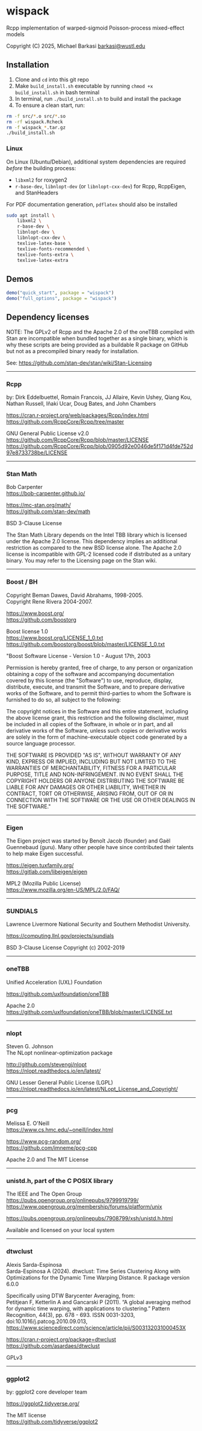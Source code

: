 # wispack

Rcpp implementation of warped-sigmoid Poisson-process mixed-effect models
 
Copyright (C) 2025, Michael Barkasi
barkasi@wustl.edu


## Installation 

1. Clone and `cd` into this git repo
2. Make `build_install.sh` executable by running `chmod +x build_install.sh` in bash terminal  
3. In terminal, run `./build_install.sh` to build and install the package  
4. To ensure a clean start, run:  

```bash
rm -f src/*.o src/*.so  
rm -rf wispack.Rcheck  
rm -f wispack_*.tar.gz  
./build_install.sh
```

### Linux
On Linux (Ubuntu/Debian), additional system dependencies are required *before* the building process: 
- `libxml2` for roxygen2
- `r-base-dev`, `libnlopt-dev` (or `libnlopt-cxx-dev`) for Rcpp, RcppEigen, and StanHeaders

For PDF documentation generation, `pdflatex` should also be installed

```bash
sudo apt install \
    libxml2 \
    r-base-dev \
    libnlopt-dev \
    libnlopt-cxx-dev \
    texlive-latex-base \
    texlive-fonts-recommended \
    texlive-fonts-extra \
    texlive-latex-extra
```


## Demos

```R
demo("quick_start", package = "wispack")  
demo("full_options", package = "wispack")
```


## Dependency licenses

NOTE: The GPLv2 of Rcpp and the Apache 2.0 of the oneTBB compiled with Stan are incompatible when bundled together as a single binary, which is why these scripts are being provided as a buildable R package on GitHub but not as a precompiled binary ready for installation. 

See: https://github.com/stan-dev/stan/wiki/Stan-Licensing

--------------------------------------------
### Rcpp

by: Dirk Eddelbuettel, Romain Francois, JJ Allaire, Kevin Ushey, Qiang Kou, Nathan Russell, Iñaki Ucar, Doug Bates, and John Chambers

https://cran.r-project.org/web/packages/Rcpp/index.html  
https://github.com/RcppCore/Rcpp/tree/master

GNU General Public License v2.0  
https://github.com/RcppCore/Rcpp/blob/master/LICENSE  
https://github.com/RcppCore/Rcpp/blob/0905d92e0046de5f171d4fde752d97e8733738be/LICENSE

--------------------------------------------
### Stan Math

Bob Carpenter  
https://bob-carpenter.github.io/

https://mc-stan.org/math/  
https://github.com/stan-dev/math

BSD 3-Clause License  

The Stan Math Library depends on the Intel TBB library which is licensed under the Apache 2.0 license. This dependency implies an additional restriction as compared to the new BSD license alone. The Apache 2.0 license is incompatible with GPL-2 licensed code if distributed as a unitary binary. You may refer to the Licensing page on the Stan wiki. 

--------------------------------------------
### Boost / BH

Copyright Beman Dawes, David Abrahams, 1998-2005.  
Copyright Rene Rivera 2004-2007.

https://www.boost.org/  
https://github.com/boostorg

Boost license 1.0  
https://www.boost.org/LICENSE_1_0.txt  
https://github.com/boostorg/boost/blob/master/LICENSE_1_0.txt

"Boost Software License - Version 1.0 - August 17th, 2003

Permission is hereby granted, free of charge, to any person or organization
obtaining a copy of the software and accompanying documentation covered by
this license (the "Software") to use, reproduce, display, distribute,
execute, and transmit the Software, and to prepare derivative works of the
Software, and to permit third-parties to whom the Software is furnished to
do so, all subject to the following:

The copyright notices in the Software and this entire statement, including
the above license grant, this restriction and the following disclaimer,
must be included in all copies of the Software, in whole or in part, and
all derivative works of the Software, unless such copies or derivative
works are solely in the form of machine-executable object code generated by
a source language processor.

THE SOFTWARE IS PROVIDED "AS IS", WITHOUT WARRANTY OF ANY KIND, EXPRESS OR
IMPLIED, INCLUDING BUT NOT LIMITED TO THE WARRANTIES OF MERCHANTABILITY,
FITNESS FOR A PARTICULAR PURPOSE, TITLE AND NON-INFRINGEMENT. IN NO EVENT
SHALL THE COPYRIGHT HOLDERS OR ANYONE DISTRIBUTING THE SOFTWARE BE LIABLE
FOR ANY DAMAGES OR OTHER LIABILITY, WHETHER IN CONTRACT, TORT OR OTHERWISE,
ARISING FROM, OUT OF OR IN CONNECTION WITH THE SOFTWARE OR THE USE OR OTHER
DEALINGS IN THE SOFTWARE."

--------------------------------------------
### Eigen

The Eigen project was started by Benoît Jacob (founder) and Gaël Guennebaud (guru). Many other people have since contributed their talents to help make Eigen successful.

https://eigen.tuxfamily.org/  
https://gitlab.com/libeigen/eigen

MPL2 (Mozilla Public License)  
https://www.mozilla.org/en-US/MPL/2.0/FAQ/

--------------------------------------------
### SUNDIALS 

Lawrence Livermore National Security and Southern Methodist University.

https://computing.llnl.gov/projects/sundials

BSD 3-Clause License Copyright (c) 2002-2019

--------------------------------------------
### oneTBB

Unified Acceleration (UXL) Foundation

https://github.com/uxlfoundation/oneTBB

Apache 2.0  
https://github.com/uxlfoundation/oneTBB/blob/master/LICENSE.txt

--------------------------------------------
### nlopt

Steven G. Johnson  
The NLopt nonlinear-optimization package 

http://github.com/stevengj/nlopt  
https://nlopt.readthedocs.io/en/latest/

GNU Lesser General Public License (LGPL)  
https://nlopt.readthedocs.io/en/latest/NLopt_License_and_Copyright/

--------------------------------------------
### pcg

Melissa E. O'Neill  
https://www.cs.hmc.edu/~oneill/index.html

https://www.pcg-random.org/  
https://github.com/imneme/pcg-cpp

Apache 2.0 and The MIT License

--------------------------------------------
### unistd.h, part of the C POSIX library

The IEEE and The Open Group  
https://pubs.opengroup.org/onlinepubs/9799919799/  
https://www.opengroup.org/membership/forums/platform/unix

https://pubs.opengroup.org/onlinepubs/7908799/xsh/unistd.h.html

Available and licensed on your local system

--------------------------------------------
### dtwclust

Alexis Sarda-Espinosa  
Sarda-Espinosa A (2024). dtwclust: Time Series Clustering Along with Optimizations for the Dynamic Time Warping Distance. R package version 6.0.0

Specifically using DTW Barycenter Averaging, from:  
Petitjean F, Ketterlin A and Gancarski P (2011). “A global averaging method for dynamic time warping, with applications to clustering.” Pattern Recognition, 44(3), pp. 678 - 693. ISSN 0031-3203, doi:10.1016/j.patcog.2010.09.013, https://www.sciencedirect.com/science/article/pii/S003132031000453X

https://cran.r-project.org/package=dtwclust  
https://github.com/asardaes/dtwclust

GPLv3

--------------------------------------------
### ggplot2 
by: ggplot2 core developer team

https://ggplot2.tidyverse.org/

The MIT license  
https://github.com/tidyverse/ggplot2
